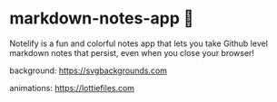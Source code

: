 # markdown-notes-app 📝

Notelify is a fun and colorful notes app that lets you take Github level markdown notes that persist, even when you close your browser! 

background: https://svgbackgrounds.com   

animations: https://lottiefiles.com
